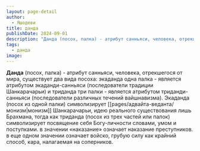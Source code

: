 ```yaml
---
layout: page-detail
author:
  - Яшодеви
title: данда
publishDate: 2024-09-01
description: "Данда (посох, палка) - атрибут санньяси, человека, отрекшегося от мира, существует два вида посоха: экаданда одна палка - является атрибутом экаданди-санньяси (последователи традиции Шанкарачарьи) и триданда три палки - является атрибутом триданди-санньяси (последователи различных течений вайшнавизма)."
tags:
  - данда
image:
---
```

**Данда** (посох, палка) - атрибут санньяси, человека, отрекшегося от мира, существует два вида посоха: экаданда одна палка - является атрибутом экаданди-санньяси (последователи традиции Шанкарачарьи) и триданда три палки - является атрибутом триданди-санньяси (последователи различных течений вайшнавизма). Экаданда (посох из одной палки) символизирует [[pages/адвайта-веданта/монизм|монизм]] Шанкарачарьи, идею реального существования лишь Брахмана, тогда как триданда (посох из трех частей или палок) символизирует посвящение себя Богу-личности словами, умом и поступками.
в значении «наказание» означает наказание преступников.
в еще одном значении означает войско, грубую силу как крайний способ, кара, налагаемая на соперников.

